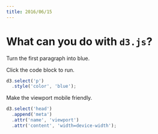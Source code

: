 ```yaml
---
title: 2016/06/15
---
```

<script src="d3.v3.min.js" charset="utf-8"></script>

# What can you do with `d3.js`?

Turn the first paragraph into blue.

Click the code block to run.

```javascript
d3.select('p')
  .style('color', 'blue');
```

Make the viewport mobile friendly.

```javascript
d3.select('head')
  .append('meta')
  .attr('name', 'viewport')
  .attr('content', 'width=device-width');
```
<script>
var repo = 'https://github.com/bigdata-mindstorms/d3-playground/blob/gh-pages/';
var path = "{{ page.path }}";
d3.select('body')
  .append('div')
  .style('text-align', 'right')
  .style('padding', '1em')
  .append('a')
  .attr('href', repo + path)
  .html('GitHub source');
</script>
<script src="main.js" charset="utf-8"></script>
